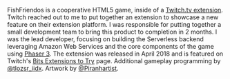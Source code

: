 FishFriendos is a cooperative HTML5 game, inside of a [Twitch.tv extension](https://www.twitch.tv/p/en/extensions/). Twitch reached out to me to put together an extension to showcase a new feature on their extension platform. I was responsible for putting together a small development team to bring this product to completion in 2 months. I was the lead developer, focusing on building the Serverless backend leveraging Amazon Web Services and the core components of the game using [Phaser 3](https://phaser.io/). The extension was released in April 2018 and is featured on Twitch's [Bits Extensions to Try](https://dev.twitch.tv/extensions/bits-extensions-to-try/) page. Additional gameplay programming by [@tlozsr_iidx](https://twitter.com/tlozsr_iidx). Artwork by [@Piranhartist](https://twitter.com/Piranhartist).
